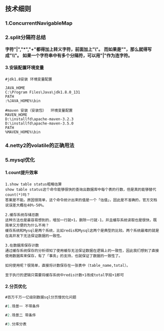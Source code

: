 ## 技术细则

### 1.ConcurrentNavigableMap



### 2.**split分隔符总结**

**字符"|","\*","+"都得加上转义字符，前面加上"\\"。**
**而如果是"\"，那么就得写成"\\\\"。**
**如果一个字符串中有多个分隔符，可以用"|"作为连字符。**



#### 3.安装配置环境变量

```
#jdk1.8安装 环境变量配置

JAVA_HOME
C:\Program Files\Java\jdk1.8.0_131
PATH
:%JAVA_HOME%\bin

#maven 安装（安装包）  环境变量配置 
MAVEN_HOME
D:\installfd\apache-maven-3.2.3
D:\installfd\apache-maven-3.5.0
PATH
%MAVEN_HOME%\bin
```

### 4.netty2的volatile的正确用法



### 5.mysql优化

#### 1.count提升效率

```
1.show table status粗略估算
show table status这个命令能够很快的查询出数据库中每个表的行数，但是真的能够替代count(*)吗？
答案是不能。原因很简单，这个命令统计出来的值是一个「估值」，因此是不准确的，官方文档说误差大概在40%-50%。

2.缓存系统存储总数
这种方法也是最容易想到的，增加一行就+1，删除一行就-1，并且缓存系统读取也是很快，既简单又方便的为什么不用？
缓存系统和Mysql是两个系统，比如redis和Mysql这两个是典型的比较。两个系统最难的就是在高并发下无法保证数据的一致性。

3.在数据库保存计数
通过缓存系统保存的分析得知了使用缓存无法保证数据在逻辑上的一致性，因此我们想到了直接使用数据库来保存，有了「事务」的支持，也就保证了数据的一致性了。

如何使用呢？很简单，直接将计数保存在一张表中（table_name,total）。

至于执行的逻辑只需要将缓存系统中redis计数+1改成total字段+1即可
```



#### 2.分页优化

```sql
#百万千万一亿级别数据sql分页慢优化问题

#1.场景一 不带条件

#2.场景二 带条件

#3.分库分表
```

